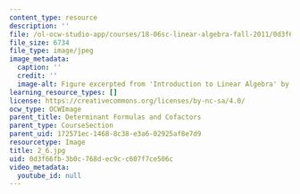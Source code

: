 ```yaml
---
content_type: resource
description: ''
file: /ol-ocw-studio-app/courses/18-06sc-linear-algebra-fall-2011/0d3f66fb3b0c768dec9cc607f7ce506c_2_6.jpg
file_size: 6734
file_type: image/jpeg
image_metadata:
  caption: ''
  credit: ''
  image-alt: Figure excerpted from 'Introduction to Linear Algebra' by G.S. Strang
learning_resource_types: []
license: https://creativecommons.org/licenses/by-nc-sa/4.0/
ocw_type: OCWImage
parent_title: Determinant Formulas and Cofactors
parent_type: CourseSection
parent_uid: 172571ec-1468-8c38-e3a6-02925af8e7d9
resourcetype: Image
title: 2_6.jpg
uid: 0d3f66fb-3b0c-768d-ec9c-c607f7ce506c
video_metadata:
  youtube_id: null
---
```

